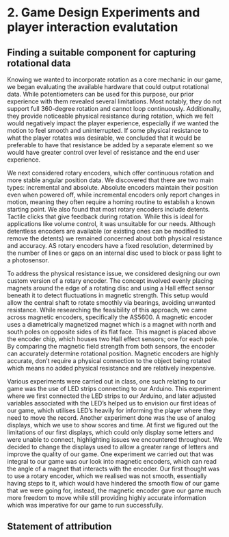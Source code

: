 # 2. Game Design Experiments and player interaction evalutation

## Finding a suitable component for capturing rotational data

Knowing we wanted to incorporate rotation as a core mechanic in our game, we began evaluating the available hardware that could output rotational data. While potentiometers can be used for this purpose, our prior experience with them revealed several limitations. Most notably, they do not support full 360-degree rotation and cannot loop continuously. Additionally, they provide noticeable physical resistance during rotation, which we felt would negatively impact the player experience, especially if we wanted the motion to feel smooth and uninterrupted. If some physical resistance to what the player rotates was desirable, we concluded that it would be preferable to have that resistance be added by a separate element so we would have greater control over level of resistance and the end user experience.

We next considered rotary encoders, which offer continuous rotation and more stable angular position data. We discovered that there are two main types: incremental and absolute. Absolute encoders maintain their position even when powered off, while incremental encoders only report changes in motion, meaning they often require a homing routine to establish a known starting point. We also found that most rotary encoders include detents. Tactile clicks that give feedback during rotation. While this is ideal for applications like volume control, it was unsuitable for our needs. Although detentless encoders are available (or existing ones can be modified to remove the detents) we remained concerned about both physical resistance and accuracy. AS rotary encoders have a fixed resolution, determined by the number of lines or gaps on an internal disc used to block or pass light to a photosensor.

To address the physical resistance issue, we considered designing our own custom version of a rotary encoder. The concept involved evenly placing magnets around the edge of a rotating disc and using a Hall effect sensor beneath it to detect fluctuations in magnetic strength. This setup would allow the central shaft to rotate smoothly via bearings, avoiding unwanted resistance.
While researching the feasibility of this approach, we came across magnetic encoders, specifically the AS5600. A magnetic encoder uses a diametrically magnetized magnet which is a magnet with north and south poles on opposite sides of its flat face. This magnet is placed above the encoder chip, which houses two Hall effect sensors; one for each pole. By comparing the magnetic field strength from both sensors, the encoder can accurately determine rotational position. Magnetic encoders are highly accurate, don’t require a physical connection to the object being rotated which means no added physical resistance and are relatively inexpensive.

Various experiments were carried out in class, one such relating to our game was the use of LED strips connecting to our Arduino. This experiment where we first connected the LED strips to our Arduino, and later adjusted variables associated with the LED’s helped us to envision our first ideas of our game, which utilises LED’s heavily for informing the player where they need to move the record. Another experiment done was the use of analog displays, which we use to show scores and time. At first we figured out the limitations of our first displays, which could only display some letters and were unable to connect, highlighting issues we encountered throughout. We decided to change the displays used to allow a greater range of letters and improve the quality of our game. One experiment we carried out that was integral to our game was our look into magnetic encoders, which can read the angle of a magnet that interacts with the encoder. Our first thought was to use a rotary encoder, which we realised was not smooth, essentially having steps to it, which would have hindered the smooth flow of our game that we were going for, instead, the magnetic encoder gave our game much more freedom to move while still providing highly accurate information which was imperative for our game to run successfully. 

## Statement of attribution
